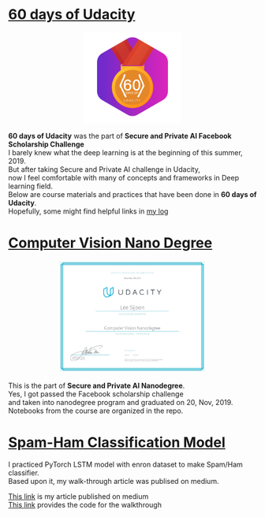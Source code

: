 # [60 days of Udacity](https://github.com/sijoonlee/deep_learning/raw/master/60_days)

<p align ="center"> 
  <img src = "https://github.com/sijoonlee/deep_learning/raw/master/60_days/60-day-badges.png" width = "200"/> 
</p>

**60 days of Udacity** was the part of **Secure and Private AI Facebook Scholarship Challenge**  
I barely knew what the deep learning is at the beginning of this summer, 2019.  
But after taking Secure and Private AI challenge in Udacity,  
now I feel comfortable with many of concepts and frameworks in Deep learning field.  
Below are course materials and practices that have been done in **60 days of Udacity**.  
Hopefully, some might find helpful links in [my log](https://github.com/sijoonlee/deep_learning/raw/master/60_days)

# [Computer Vision Nano Degree](https://github.com/sijoonlee/deep_learning/tree/master/cvnd)

<p align ="center"> 
  <img src = "https://github.com/sijoonlee/deep_learning/raw/master/cvnd/certificate.jpg" width = "300"/> 
</p>

This is the part of **Secure and Private AI Nanodegree**.  
Yes, I got passed the Facebook scholarship challenge  
and taken into nanodegree program and graduated on 20, Nov, 2019.  
Notebooks from the course are organized in the repo.  


# [Spam-Ham Classification Model](https://github.com/sijoonlee/deep_learning/tree/master/Spam-Ham-Classfication)

I practiced PyTorch LSTM model with enron dataset to make Spam/Ham classifier.  
Based upon it, my walk-through article was publised on medium.
  
[This link](https://medium.com/analytics-vidhya/spam-ham-classification-using-lstm-in-pytorch-950daec94a7c) is my article published on medium  
[This link](https://github.com/sijoonlee/spam-ham-walkthrough) provides the code for the walkthrough  
